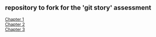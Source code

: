 <html>
  <title> year3-story-2018</title>
<body>
  
  <h2>repository to fork for the 'git story' assessment</h2>
  
  <a href="https://github.com/B00100350/year3-story-2018/blob/master/Chapter%201.html">Chapter 1</a>
  <br>
  <a href="https://github.com/B00100350/year3-story-2018/blob/master/Chapter%202.html">Chapter 2</a>
  <br>
  <a href="https://github.com/B00100350/year3-story-2018/blob/master/Chapter%203.html">Chapter 3</a>


</body>
</html>
